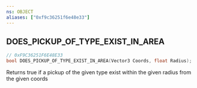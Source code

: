 ```yaml
---
ns: OBJECT
aliases: ["0xf9c36251f6e48e33"]
---
```

## DOES_PICKUP_OF_TYPE_EXIST_IN_AREA

```c
// 0xF9C36251F6E48E33
bool DOES_PICKUP_OF_TYPE_EXIST_IN_AREA(Vector3 Coords, float Radius);
```

Returns true if a pickup of the given type exist within the given radius from the given coords

